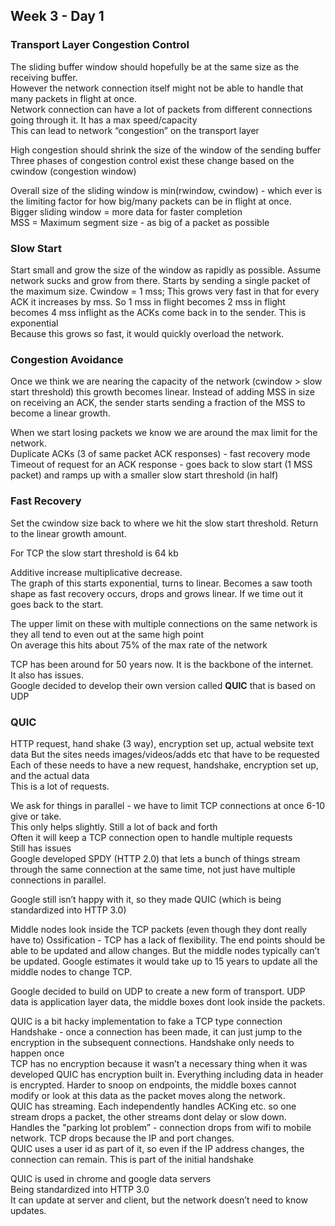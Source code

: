 ## Week 3 - Day 1
### Transport Layer Congestion Control
The sliding buffer window should hopefully be at the same size as the receiving buffer.  
However the network connection itself might not be able to handle that many packets in flight at once.  
Network connection can have a lot of packets from different connections going through it. It has a max speed/capacity  
This can lead to network “congestion” on the transport layer  

High congestion should shrink the size of the window of the sending buffer
Three phases of congestion control exist these change based on the cwindow (congestion window)  

Overall size of the sliding window is min(rwindow, cwindow) - which ever is the limiting factor for how big/many packets can be in flight at once.  
Bigger sliding window = more data for faster completion  
MSS = Maximum segment size - as big of a packet as possible

### Slow Start
Start small and grow the size of the window as rapidly as possible. Assume network sucks and grow from there. Starts by sending a single packet of the maximum size. Cwindow = 1 mss; This grows very fast in that for every ACK it increases by mss. So 1 mss in flight becomes 2 mss in flight becomes 4 mss inflight as the ACKs come back in to the sender. This is exponential  
Because this grows so fast, it would quickly overload the network.

### Congestion Avoidance
Once we think we are nearing the capacity of the network (cwindow > slow start threshold) this growth becomes linear. Instead of adding MSS in size on receiving an ACK, the sender starts sending a fraction of the MSS to become a linear growth.

When we start losing packets we know we are around the max limit for the network.  
Duplicate ACKs (3 of same packet ACK responses) -  fast recovery mode  
Timeout of request for an ACK response - goes back to slow start (1 MSS packet) and ramps up with a smaller slow start threshold (in half) 

### Fast Recovery
Set the cwindow size back to where we hit the slow start threshold. Return to the linear growth amount. 

For TCP the slow start threshold is 64 kb

Additive increase multiplicative decrease.  
The graph of this starts exponential, turns to linear. Becomes a saw tooth shape as fast recovery occurs, drops and grows linear. If we time out it goes back to the start. 

The upper limit on these with multiple connections on the same network is they all tend to even out at the same high point  
On average this hits about 75% of the max rate of the network

TCP has been around for 50 years now. It is the backbone of the internet.   
It also has issues.  
Google decided to develop their own version called **QUIC** that is based on UDP

### QUIC
HTTP request, hand shake (3 way), encryption set up, actual website text data
But the sites needs images/videos/adds etc that have to be requested  
Each of these needs to have a new request, handshake, encryption set up, and the actual data  
This is a lot of requests. 

We ask for things in parallel - we have to limit TCP connections at once 6-10 give or take.  
This only helps slightly. Still a lot of back and forth  
Often it will keep a TCP connection open to handle multiple requests  
Still has issues  
Google developed SPDY (HTTP 2.0) that lets a bunch of things stream through the same connection at the same time, not just have multiple connections in parallel.

Google still isn’t happy with it, so they made QUIC (which is being standardized into HTTP 3.0)

Middle nodes look inside the TCP packets (even though they dont really have to)
Ossification - TCP has a lack of flexibility. The end points should be able to be updated and allow changes. But the middle nodes typically can’t be updated. Google estimates it would take up to 15 years to update all the middle nodes to change TCP. 

Google decided to build on UDP to create a new form of transport. UDP data is application layer data, the middle boxes dont look inside the packets. 

QUIC is a bit hacky implementation to fake a TCP type connection  
Handshake - once a connection has been made, it can just jump to the encryption in the subsequent connections. Handshake only needs to happen once  
TCP has no encryption because it wasn’t a necessary thing when it was developed
QUIC has encryption built in. Everything including data in header is encrypted.  Harder to snoop on endpoints, the middle boxes cannot modify or look at this data as the packet moves along the network.  
QUIC has streaming. Each independently handles ACKing etc. so one stream drops a packet, the other streams dont delay or slow down.  
Handles the "parking lot problem” - connection drops from wifi to mobile network. TCP drops because the IP and port changes.  
QUIC uses a user id as part of it, so even if the IP address changes, the connection can remain. This is part of the initial handshake

QUIC is used in chrome and google data servers  
Being standardized into HTTP 3.0  
It can update at server and client, but the network doesn’t need to know updates.